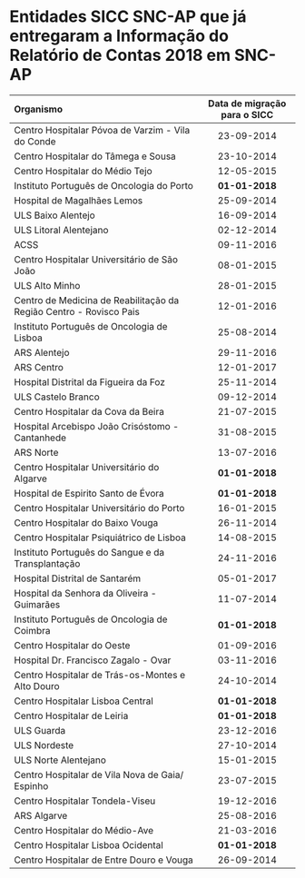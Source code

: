 # Entidades SICC SNC-AP que já entregaram a Informação do Relatório de Contas 2018 em SNC-AP


| Organismo                                                          | Data de migração para o SICC |
|:-------------------------------------------------------------------|:----------------------------:|
| Centro Hospitalar Póvoa de Varzim - Vila do Conde                  |          23-09-2014          |
| Centro Hospitalar do Tâmega e Sousa                                |          23-10-2014          |
| Centro Hospitalar do Médio Tejo                                    |          12-05-2015          |
| Instituto Português de Oncologia do Porto                          |        **01-01-2018**        |
| Hospital de Magalhães Lemos                                        |          25-09-2014          |
| ULS Baixo Alentejo                                                 |          16-09-2014          |
| ULS Litoral Alentejano                                             |          02-12-2014          |
| ACSS                                                               |          09-11-2016          |
| Centro Hospitalar Universitário de São João                        |          08-01-2015          |
| ULS Alto Minho                                                     |          28-01-2015          |
| Centro de Medicina de Reabilitação da Região Centro - Rovisco Pais |          12-01-2016          |
| Instituto Português de Oncologia de Lisboa                         |          25-08-2014          |
| ARS Alentejo                                                       |          29-11-2016          |
| ARS Centro                                                         |          12-01-2017          |
| Hospital Distrital da Figueira da Foz                              |          25-11-2014          |
| ULS Castelo Branco                                                 |          09-12-2014          |
| Centro Hospitalar da Cova da Beira                                 |          21-07-2015          |
| Hospital Arcebispo João Crisóstomo - Cantanhede                    |          31-08-2015          |
| ARS Norte                                                          |          13-07-2016          |
| Centro Hospitalar Universitário do Algarve                         |        **01-01-2018**        |
| Hospital de Espirito Santo de Évora                                |        **01-01-2018**        |
| Centro Hospitalar Universitário do Porto                           |          16-01-2015          |
| Centro Hospitalar do Baixo Vouga                                   |          26-11-2014          |
| Centro Hospitalar Psiquiátrico de Lisboa                           |          14-08-2015          |
| Instituto Português do Sangue e da Transplantação                  |          24-11-2016          |
| Hospital Distrital de Santarém                                     |          05-01-2017          |
| Hospital da Senhora da Oliveira - Guimarães                        |          11-07-2014          |
| Instituto Português de Oncologia de Coimbra                        |        **01-01-2018**        |
| Centro Hospitalar do Oeste                                         |          01-09-2016          |
| Hospital Dr. Francisco Zagalo - Ovar                               |          03-11-2016          |
| Centro Hospitalar de Trás-os-Montes e Alto Douro                   |          24-10-2014          |
| Centro Hospitalar Lisboa Central                                   |        **01-01-2018**        |
| Centro Hospitalar de Leiria                                        |        **01-01-2018**        |
| ULS Guarda                                                         |          23-12-2016          |
| ULS Nordeste                                                       |          27-10-2014          |
| ULS Norte Alentejano                                               |          15-01-2015          |
| Centro Hospitalar de Vila Nova de Gaia/ Espinho                    |          23-07-2015          |
| Centro Hospitalar Tondela-Viseu                                    |          19-12-2016          |
| ARS Algarve                                                        |          25-08-2016          |
| Centro Hospitalar do Médio-Ave                                     |          21-03-2016          |
| Centro Hospitalar Lisboa Ocidental                                 |        **01-01-2018**        |
| Centro Hospitalar de Entre Douro e Vouga                           |          26-09-2014          |
